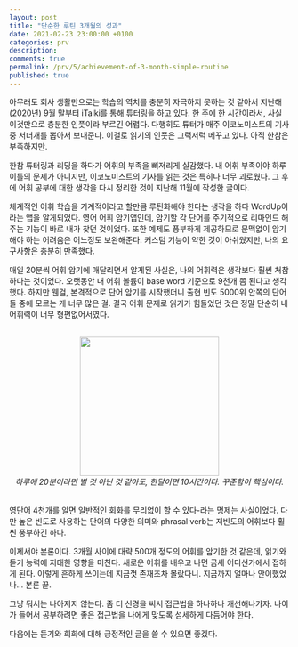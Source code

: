 ```yaml
---
layout: post
title: "단순한 루틴 3개월의 성과"
date: 2021-02-23 23:00:00 +0100
categories: prv
description: 
comments: true
permalink: /prv/5/achievement-of-3-month-simple-routine
published: true
---
```


아무래도 회사 생활만으로는 학습의 역치를 충분히 자극하지 못하는 것 같아서 지난해(2020년) 9월 말부터 iTalki를 통해 튜터링을 하고 있다. 한 주에 한 시간이라서, 사실 이것만으로 충분한 인풋이라 부르긴 어렵다. 다행히도 튜터가 매주 이코노미스트의 기사 중 서너개를 뽑아서 보내준다. 이걸로 읽기의 인풋은 그럭저럭 메꾸고 있다. 아직 한참은 부족하지만.

한참 튜터링과 리딩을 하다가 어휘의 부족을 뼈저리게 실감했다. 내 어휘 부족이야 하루이틀의 문제가 아니지만, 이코노미스트의 기사를 읽는 것은 특히나 너무 괴로웠다. 그 후에 어휘 공부에 대한 생각을 다시 정리한 것이 지난해 11월에 작성한 글이다.

체계적인 어휘 학습을 기계적이라고 할만큼 루틴화해야 한다는 생각을 하다 WordUp이라는 앱을 알게되었다. 영어 어휘 암기앱인데, 암기할 각 단어를 주기적으로 리마인드 해주는 기능이 바로 내가 찾던 것이었다. 또한 예제도 풍부하게 제공하므로 문맥없이 암기해야 하는 어려움은 어느정도 보완해준다. 커스텀 기능이 약한 것이 아쉬웠지만, 나의 요구사항은 충분히 만족했다.

매일 20분씩 어휘 암기에 매달리면서 알게된 사실은, 나의 어휘력은 생각보다 훨씬 처참하다는 것이었다. 오랫동안 내 어휘 볼륨이 base word 기준으로 9천개 쯤 된다고 생각했다. 하지만 웬걸, 본격적으로 단어 암기를 시작했더니 출현 빈도 5000위 안쪽의 단어들 중에 모르는 게 너무 많은 걸. 결국 어휘 문제로 읽기가 힘들었던 것은 정말 단순히 내 어휘력이 너무 형편없어서였다.

<p align="center">
  <br/>
  <img src="../../assets/post-prv-5-fig-1.jpg" width="250px">
  <br/>
  <span><i>하루에 20분이라면 별 것 아닌 것 같아도, 한달이면 10시간이다. 꾸준함이 핵심이다.</i></span>
  <br/>
  <br/>
</p>

영단어 4천개를 알면 일반적인 회화를 무리없이 할 수 있다-라는 명제는 사실이었다. 다만 높은 빈도로 사용하는 단어의 다양한 의미와 phrasal verb는 저빈도의 어휘보다 훨씬 풍부하긴 하다.

이제서야 본론이다. 3개월 사이에 대략 500개 정도의 어휘를 암기한 것 같은데, 읽기와 듣기 능력에 지대한 영향을 미친다. 새로운 어휘를 배우고 나면 금세 어디선가에서 접하게 된다. 이렇게 흔하게 쓰이는데 지금껏 존재조차 몰랐다니. 지금까지 얼마나 안이했었나... 본론 끝.

그냥 둬서는 나아지지 않는다. 좀 더 신경을 써서 접근법을 하나하나 개선해나가자. 나이가 들어서 공부하려면 좋은 접근법을 나에게 맞도록 섬세하게 다듬어야 한다.

다음에는 듣기와 회화에 대해 긍정적인 글을 쓸 수 있으면 좋겠다.
